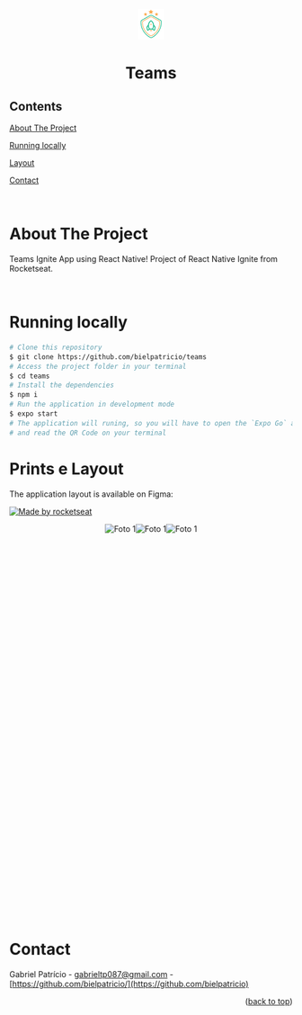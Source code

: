 <div id="top"></div>

<!-- PROJECT LOGO -->

<br />
<div align="center">
  <img src="src/assets/logo.png" alt="Logo">
  <h1 align="center">Teams</h3>
</div>

<!-- TABLE OF CONTENTS -->

## Contents

<p align="center">
    <p><a href="#about-the-project" title=" go to About the Project">About The Project</a></p>
    <p><a href="#running-locally" title=" go to Running locally">Running locally</a></p>
    <p><a href="#prints-e-layout" title=" go to Prints e Layout">Layout</a></p>
    <p><a href="#contact" title=" go to Contact">Contact</a></p>
  </p>

<br>
<!-- ABOUT THE PROJECT -->

# About The Project

Teams Ignite App using React Native! Project of React Native Ignite from Rocketseat.

<br>

# Running locally

```bash
# Clone this repository
$ git clone https://github.com/bielpatricio/teams
# Access the project folder in your terminal
$ cd teams
# Install the dependencies
$ npm i
# Run the application in development mode
$ expo start
# The application will runing, so you will have to open the `Expo Go` app on your smartphone 
# and read the QR Code on your terminal
```

# Prints e Layout

The application layout is available on Figma:

<a href="https://www.figma.com/file/OAZ5OEbUVG9ZE4zPo91dsZ/Ignite-Teams-(Community)?node-id=37%3A6&t=0UEtzsCbHkoJ0t86-0">
  <img alt="Made by rocketseat" src="https://img.shields.io/badge/Acessar%20Layout%20-Figma-%2304D361">
</a>
<br>


<p align="center" style="display: flex; align-items: flex-start; justify-content: center;">
  <img src="https://user-images.githubusercontent.com/32223762/213466777-d8ed09b0-14bd-4fca-add2-d214046bb2b5.png" alt="Foto 1"  height="700">
  <img src="https://user-images.githubusercontent.com/32223762/213467069-f4f39fca-eff0-4cd0-9b22-6d7dab6b362c.png" alt="Foto 1"  height="700">
  <img src="https://user-images.githubusercontent.com/32223762/213467165-f1ab44f8-2f4e-4955-a7da-955fcea4ed3c.png" alt="Foto 1"  height="700">
  <br>

<br>

# Contact

Gabriel Patrício - gabrieltp087@gmail.com - [https://github.com/bielpatricio/](https://github.com/bielpatricio)

<p align="right">(<a href="#top">back to top</a>)</p>
